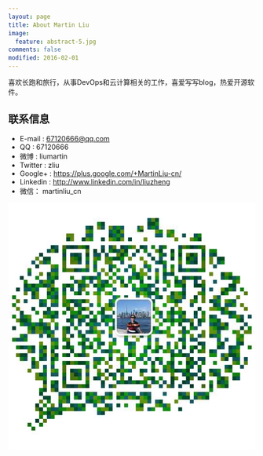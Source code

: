 ```yaml
---
layout: page
title: About Martin Liu
image:
  feature: abstract-5.jpg
comments: false
modified: 2016-02-01
---
```


喜欢长跑和旅行，从事DevOps和云计算相关的工作，喜爱写写blog，热爱开源软件。

## 联系信息

* E-mail : 67120666@qq.com
* QQ : 67120666
* 微博 : liumartin
* Twitter :  zliu
* Google+  :  https://plus.google.com/+MartinLiu-cn/
* Linkedin : http://www.linkedin.com/in/liuzheng
* 微信： martinliu_cn  


![Martin Liu wechat ](/img/martinliu-weichat.jpg)
